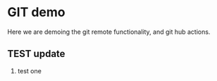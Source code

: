 # GIT demo 

Here we are demoing the git remote functionality, and git hub actions. 

## TEST update 

1. test one
